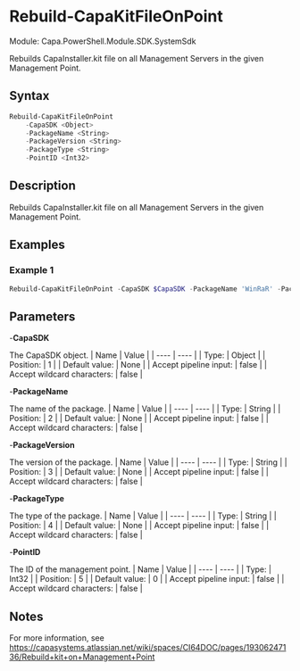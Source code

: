 # Rebuild-CapaKitFileOnPoint
Module: Capa.PowerShell.Module.SDK.SystemSdk

Rebuilds CapaInstaller.kit file on all Management Servers in the given Management Point.

## Syntax

```powershell
Rebuild-CapaKitFileOnPoint
	-CapaSDK <Object>
	-PackageName <String>
	-PackageVersion <String>
	-PackageType <String>
	-PointID <Int32>
```

## Description

Rebuilds CapaInstaller.kit file on all Management Servers in the given Management Point.

## Examples

### Example 1
```powershell
Rebuild-CapaKitFileOnPoint -CapaSDK $CapaSDK -PackageName 'WinRaR' -PackageVersion '5.50' -PackageType 'Computer' -PointID 1
```
    

## Parameters

-**CapaSDK**

The CapaSDK object.
| Name | Value |
| ---- | ---- |
| Type: | Object |
| Position: | 1 | 
| Default value: | None | 
| Accept pipeline input: | false | 
| Accept wildcard characters: | false | 

-**PackageName**

The name of the package.
| Name | Value |
| ---- | ---- |
| Type: | String |
| Position: | 2 | 
| Default value: | None | 
| Accept pipeline input: | false | 
| Accept wildcard characters: | false | 

-**PackageVersion**

The version of the package.
| Name | Value |
| ---- | ---- |
| Type: | String |
| Position: | 3 | 
| Default value: | None | 
| Accept pipeline input: | false | 
| Accept wildcard characters: | false | 

-**PackageType**

The type of the package.
| Name | Value |
| ---- | ---- |
| Type: | String |
| Position: | 4 | 
| Default value: | None | 
| Accept pipeline input: | false | 
| Accept wildcard characters: | false | 

-**PointID**

The ID of the management point.
| Name | Value |
| ---- | ---- |
| Type: | Int32 |
| Position: | 5 | 
| Default value: | 0 | 
| Accept pipeline input: | false | 
| Accept wildcard characters: | false | 


## Notes

For more information, see https://capasystems.atlassian.net/wiki/spaces/CI64DOC/pages/19306247136/Rebuild+kit+on+Management+Point
